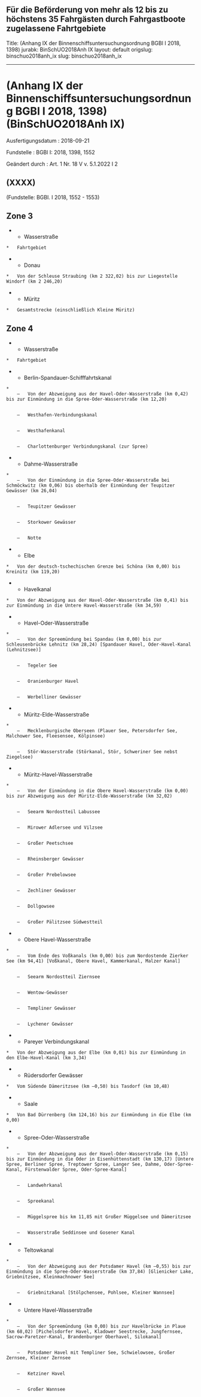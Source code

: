 Für die Beförderung von mehr als 12 bis zu höchstens 35 Fahrgästen durch Fahrgastboote zugelassene Fahrtgebiete
---
Title: (Anhang IX der Binnenschiffsuntersuchungsordnung BGBl I 2018, 1398)
jurabk: BinSchUO2018Anh IX
layout: default
origslug: binschuo2018anh_ix
slug: binschuo2018anh_ix

---

# (Anhang IX der Binnenschiffsuntersuchungsordnung BGBl I 2018, 1398) (BinSchUO2018Anh IX)

Ausfertigungsdatum
:   2018-09-21

Fundstelle
:   BGBl I: 2018, 1398, 1552

Geändert durch
:   Art. 1 Nr. 18 V v. 5.1.2022 I 2


## (XXXX)

(Fundstelle: BGBl. I 2018, 1552 - 1553)


## **Zone 3**

*    *   Wasserstraße

    *   Fahrtgebiet


*    *   Donau

    *   Von der Schleuse Straubing (km 2 322,02) bis zur Liegestelle Windorf (km 2 246,20)


*    *   Müritz

    *   Gesamtstrecke (einschließlich Kleine Müritz)




## **Zone 4**

*    *   Wasserstraße

    *   Fahrtgebiet


*    *   Berlin-Spandauer-Schifffahrtskanal

    *
        –   Von der Abzweigung aus der Havel-Oder-Wasserstraße (km 0,42) bis zur Einmündung in die Spree-Oder-Wasserstraße (km 12,20)


        –   Westhafen-Verbindungskanal


        –   Westhafenkanal


        –   Charlottenburger Verbindungskanal (zur Spree)





*    *   Dahme-Wasserstraße

    *
        –   Von der Einmündung in die Spree-Oder-Wasserstraße bei Schmöckwitz (km 0,06) bis oberhalb der Einmündung der Teupitzer Gewässer (km 26,04)


        –   Teupitzer Gewässer


        –   Storkower Gewässer


        –   Notte





*    *   Elbe

    *   Von der deutsch-tschechischen Grenze bei Schöna (km 0,00) bis Kreinitz (km 119,20)


*    *   Havelkanal

    *   Von der Abzweigung aus der Havel-Oder-Wasserstraße (km 0,41) bis zur Einmündung in die Untere Havel-Wasserstraße (km 34,59)


*    *   Havel-Oder-Wasserstraße

    *
        –   Von der Spreemündung bei Spandau (km 0,00) bis zur Schleusenbrücke Lehnitz (km 28,24) [Spandauer Havel, Oder-Havel-Kanal (Lehnitzsee)]


        –   Tegeler See


        –   Oranienburger Havel


        –   Werbelliner Gewässer





*    *   Müritz-Elde-Wasserstraße

    *
        –   Mecklenburgische Oberseen (Plauer See, Petersdorfer See, Malchower See, Fleesensee, Kölpinsee)


        –   Stör-Wasserstraße (Störkanal, Stör, Schweriner See nebst Ziegelsee)





*    *   Müritz-Havel-Wasserstraße

    *
        –   Von der Einmündung in die Obere Havel-Wasserstraße (km 0,00) bis zur Abzweigung aus der Müritz-Elde-Wasserstraße (km 32,02)


        –   Seearm Nordostteil Labussee


        –   Mirower Adlersee und Vilzsee


        –   Großer Peetschsee


        –   Rheinsberger Gewässer


        –   Großer Prebelowsee


        –   Zechliner Gewässer


        –   Dollgowsee


        –   Großer Pälitzsee Südwestteil





*    *   Obere Havel-Wasserstraße

    *
        –   Vom Ende des Voßkanals (km 0,00) bis zum Nordostende Zierker See (km 94,41) [Voßkanal, Obere Havel, Kammerkanal, Malzer Kanal]


        –   Seearm Nordostteil Ziernsee


        –   Wentow-Gewässer


        –   Templiner Gewässer


        –   Lychener Gewässer





*    *   Pareyer Verbindungskanal

    *   Von der Abzweigung aus der Elbe (km 0,01) bis zur Einmündung in den Elbe-Havel-Kanal (km 3,34)


*    *   Rüdersdorfer Gewässer

    *   Vom Südende Dämeritzsee (km –0,50) bis Tasdorf (km 10,48)


*    *   Saale

    *   Von Bad Dürrenberg (km 124,16) bis zur Einmündung in die Elbe (km 0,00)


*    *   Spree-Oder-Wasserstraße

    *
        –   Von der Abzweigung aus der Havel-Oder-Wasserstraße (km 0,15) bis zur Einmündung in die Oder in Eisenhüttenstadt (km 130,17) [Untere Spree, Berliner Spree, Treptower Spree, Langer See, Dahme, Oder-Spree-Kanal, Fürstenwalder Spree, Oder-Spree-Kanal]


        –   Landwehrkanal


        –   Spreekanal


        –   Müggelspree bis km 11,85 mit Großer Müggelsee und Dämeritzsee


        –   Wasserstraße Seddinsee und Gosener Kanal





*    *   Teltowkanal

    *
        –   Von der Abzweigung aus der Potsdamer Havel (km –0,55) bis zur Einmündung in die Spree-Oder-Wasserstraße (km 37,84) [Glienicker Lake, Griebnitzsee, Kleinmachnower See]


        –   Griebnitzkanal [Stölpchensee, Pohlsee, Kleiner Wannsee]





*    *   Untere Havel-Wasserstraße

    *
        –   Von der Spreemündung (km 0,00) bis zur Havelbrücke in Plaue (km 68,02) [Pichelsdorfer Havel, Kladower Seestrecke, Jungfernsee, Sacrow-Paretzer-Kanal, Brandenburger Oberhavel, Silokanal]


        –   Potsdamer Havel mit Templiner See, Schwielowsee, Großer Zernsee, Kleiner Zernsee


        –   Ketziner Havel


        –   Großer Wannsee








